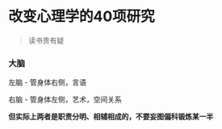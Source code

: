 # 改变心理学的40项研究

> 读书贵有疑



### 大脑

左脑 - 管身体右侧，言语

右脑 - 管身体左侧，艺术，空间关系



**但实际上两者是职责分明、相辅相成的，不要妄图偏科锻炼某一半**






